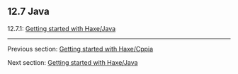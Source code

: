## 12.7 Java

12.7.1: [Getting started with Haxe/Java](target-java-getting-started.md)

---

Previous section: [Getting started with Haxe/Cppia](target-cppia-getting-started.md)

Next section: [Getting started with Haxe/Java](target-java-getting-started.md)
